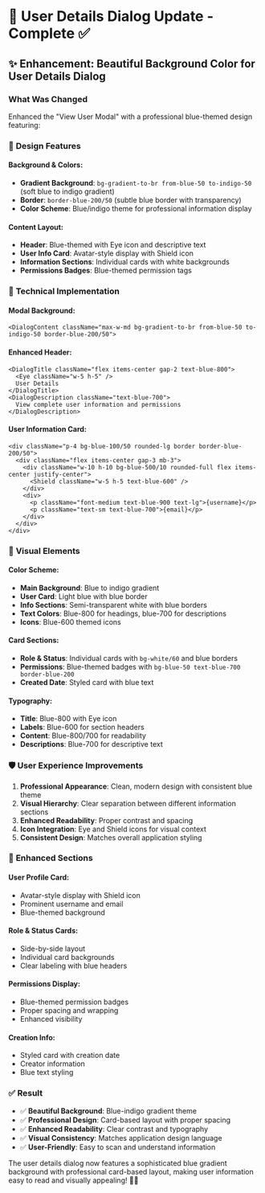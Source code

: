 # 👤 User Details Dialog Update - Complete ✅

## ✨ **Enhancement: Beautiful Background Color for User Details Dialog**

### **What Was Changed**
Enhanced the "View User Modal" with a professional blue-themed design featuring:

### 🎨 **Design Features**

#### **Background & Colors:**
- **Gradient Background**: `bg-gradient-to-br from-blue-50 to-indigo-50` (soft blue to indigo gradient)
- **Border**: `border-blue-200/50` (subtle blue border with transparency)
- **Color Scheme**: Blue/indigo theme for professional information display

#### **Content Layout:**
- **Header**: Blue-themed with Eye icon and descriptive text
- **User Info Card**: Avatar-style display with Shield icon
- **Information Sections**: Individual cards with white backgrounds
- **Permissions Badges**: Blue-themed permission tags

### 🔧 **Technical Implementation**

#### **Modal Background:**
```tsx
<DialogContent className="max-w-md bg-gradient-to-br from-blue-50 to-indigo-50 border-blue-200/50">
```

#### **Enhanced Header:**
```tsx
<DialogTitle className="flex items-center gap-2 text-blue-800">
  <Eye className="w-5 h-5" />
  User Details
</DialogTitle>
<DialogDescription className="text-blue-700">
  View complete user information and permissions
</DialogDescription>
```

#### **User Information Card:**
```tsx
<div className="p-4 bg-blue-100/50 rounded-lg border border-blue-200/50">
  <div className="flex items-center gap-3 mb-3">
    <div className="w-10 h-10 bg-blue-500/10 rounded-full flex items-center justify-center">
      <Shield className="w-5 h-5 text-blue-600" />
    </div>
    <div>
      <p className="font-medium text-blue-900 text-lg">{username}</p>
      <p className="text-sm text-blue-700">{email}</p>
    </div>
  </div>
</div>
```

### 🎯 **Visual Elements**

#### **Color Scheme:**
- **Main Background**: Blue to indigo gradient
- **User Card**: Light blue with blue border
- **Info Sections**: Semi-transparent white with blue borders
- **Text Colors**: Blue-800 for headings, blue-700 for descriptions
- **Icons**: Blue-600 themed icons

#### **Card Sections:**
- **Role & Status**: Individual cards with `bg-white/60` and blue borders
- **Permissions**: Blue-themed badges with `bg-blue-50 text-blue-700 border-blue-200`
- **Created Date**: Styled card with blue text

#### **Typography:**
- **Title**: Blue-800 with Eye icon
- **Labels**: Blue-600 for section headers
- **Content**: Blue-800/700 for readability
- **Descriptions**: Blue-700 for descriptive text

### 🛡️ **User Experience Improvements**

1. **Professional Appearance**: Clean, modern design with consistent blue theme
2. **Visual Hierarchy**: Clear separation between different information sections
3. **Enhanced Readability**: Proper contrast and spacing
4. **Icon Integration**: Eye and Shield icons for visual context
5. **Consistent Design**: Matches overall application styling

### 📱 **Enhanced Sections**

#### **User Profile Card:**
- Avatar-style display with Shield icon
- Prominent username and email
- Blue-themed background

#### **Role & Status Cards:**
- Side-by-side layout
- Individual card backgrounds
- Clear labeling with blue headers

#### **Permissions Display:**
- Blue-themed permission badges
- Proper spacing and wrapping
- Enhanced visibility

#### **Creation Info:**
- Styled card with creation date
- Creator information
- Blue text styling

### ✅ **Result**
- ✅ **Beautiful Background**: Blue-indigo gradient theme
- ✅ **Professional Design**: Card-based layout with proper spacing
- ✅ **Enhanced Readability**: Clear contrast and typography
- ✅ **Visual Consistency**: Matches application design language
- ✅ **User-Friendly**: Easy to scan and understand information

The user details dialog now features a sophisticated blue gradient background with professional card-based layout, making user information easy to read and visually appealing! 🎨✨ 
